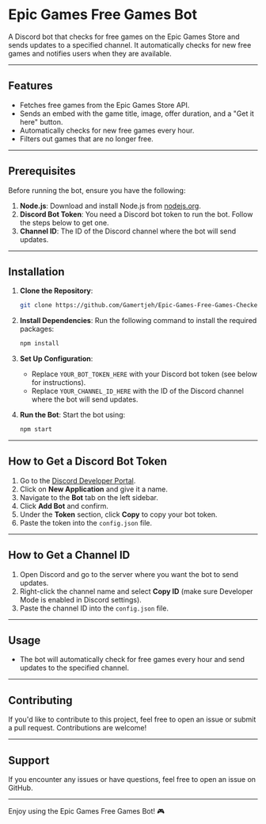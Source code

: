 # Epic Games Free Games Bot

A Discord bot that checks for free games on the Epic Games Store and sends updates to a specified channel. It automatically checks for new free games and notifies users when they are available.

---

## Features

- Fetches free games from the Epic Games Store API.
- Sends an embed with the game title, image, offer duration, and a "Get it here" button.
- Automatically checks for new free games every hour.
- Filters out games that are no longer free.

---

## Prerequisites

Before running the bot, ensure you have the following:

1. **Node.js**: Download and install Node.js from [nodejs.org](https://nodejs.org/).
2. **Discord Bot Token**: You need a Discord bot token to run the bot. Follow the steps below to get one.
3. **Channel ID**: The ID of the Discord channel where the bot will send updates.

---

## Installation
 
1. **Clone the Repository**:
   ```bash
   git clone https://github.com/Gamertjeh/Epic-Games-Free-Games-Checker.git
   ```

2. **Install Dependencies**:
   Run the following command to install the required packages:
   ```bash
   npm install
   ```

3. **Set Up Configuration**:
   - Replace `YOUR_BOT_TOKEN_HERE` with your Discord bot token (see below for instructions).
   - Replace `YOUR_CHANNEL_ID_HERE` with the ID of the Discord channel where the bot will send updates.

4. **Run the Bot**:
   Start the bot using:
   ```bash
   npm start
   ```

---

## How to Get a Discord Bot Token

1. Go to the [Discord Developer Portal](https://discord.com/developers/applications).
2. Click on **New Application** and give it a name.
3. Navigate to the **Bot** tab on the left sidebar.
4. Click **Add Bot** and confirm.
5. Under the **Token** section, click **Copy** to copy your bot token.
6. Paste the token into the `config.json` file.

---

## How to Get a Channel ID

1. Open Discord and go to the server where you want the bot to send updates.
2. Right-click the channel name and select **Copy ID** (make sure Developer Mode is enabled in Discord settings).
3. Paste the channel ID into the `config.json` file.

---

## Usage

- The bot will automatically check for free games every hour and send updates to the specified channel.

---

## Contributing

If you'd like to contribute to this project, feel free to open an issue or submit a pull request. Contributions are welcome!

---


## Support

If you encounter any issues or have questions, feel free to open an issue on GitHub.

---

Enjoy using the Epic Games Free Games Bot! 🎮

